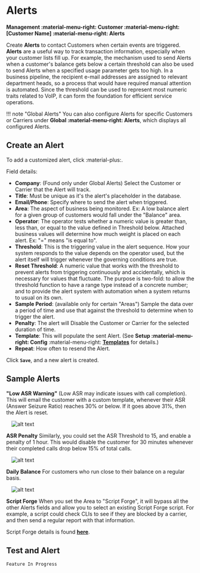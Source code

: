 # Alerts
**Management :material-menu-right: Customer :material-menu-right: [Customer Name] :material-menu-right: Alerts**

Create **Alerts** to contact Customers when certain events are triggered. **Alerts** are a useful way to track transaction information, especially when your customer lists fill up. For example, the mechanism used to send Alerts when a customer's balance gets below a certain threshold can also be used to send Alerts when a specified usage parameter gets too high. In a business pipeline, the recipient e-mail addresses are assigned to relevant department heads, so a process that would have required manual attention is automated. Since the threshold can be used to represent most numeric traits related to VoIP, it can form the foundation for efficient service operations.

!!! note "Global Alerts"
    You can also configure Alerts for specific Customers or Carriers under **Global :material-menu-right: Alerts**, which displays all configured Alerts.

## Create an Alert
To add a customized alert, click :material-plus:. 

Field details:

* **Company**: (Found only under Global Alerts) Select the Customer or Carrier that the Alert will track.
* **Title**: Must be unique as it's the alert's placeholder in the database.
* **Email/Phone**: Specify where to send the alert when triggered.
* **Area**: The aspect of business being monitored. Ex: A low balance alert for a given group of customers would fall under the "Balance" area.
* **Operator**: The operator tests whether a numeric value is greater than, less than, or equal to the value defined in Threshold below. Attached business values will determine how much weight is placed on each alert. Ex: "=" means "is equal to".
* **Threshold**: This is the triggering value in the alert sequence. How your system responds to the value depends on the operator used, but the alert itself will trigger whenever the governing conditions are true.
* **Reset Threshold**: A numeric value that works with the threshold to prevent alerts from triggering continuously and accidentally, which is necessary for values that fluctuate. The purpose is two-fold: to allow the threshold function to have a range type instead of a concrete number; and to provide the alert system with automation when a system returns to usual on its own.
* **Sample Period**: (available only for certain "Areas") Sample the data over a period of time and use that against the threshold to determine when to trigger the alert. 
* **Penalty**: The alert will Disable the Customer or Carrier for the selected duration of time. 
* **Template**: This will populate the sent Alert. (See **Setup :material-menu-right: Config** :material-menu-right: [**Templates**](https://docs.connexcs.com/setup/config/templates/) for details.)
* **Repeat**: How often to resend the Alert. 

Click **`Save`**, and a new alert is created.

## Sample Alerts

**"Low ASR Warning"** (Low ASR may indicate issues with call completion). This will email the customer with a custom template, whenever their ASR (Answer Seizure Ratio) reaches 30% or below. If it goes above 31%, then the Alert is reset.

&emsp;![alt text][alerts-sample1]

**ASR Penalty** Similarly, you could set the ASR Threshold to 15, and enable a penalty of 1 hour. This would disable the customer for 30 minutes whenever their completed calls drop below 15% of total calls. 

&emsp;![alt text][alerts-sample2]

**Daily Balance** For customers who run close to their balance on a regular basis. 

&emsp;![alt text][alerts-sample3]

**Script Forge**  When you set the Area to "Script Forge", it will bypass all the other Alerts fields and allow you to select an existing Script Forge script. For example, a script could check CLIs to see if they are blocked by a carrier, and then send a regular report with that information. 

Script Forge details is found [**here**](https://docs.connexcs.com/developers/scriptforge/). 


## Test and Alert
`Feature In Progress`


[alerts-sample1]: /customer/img/alerts-sample1.png "Alert Sample 1"
[alerts-sample2]: /customer/img/alerts-sample2.png "Alert Sample 2"
[alerts-sample3]: /customer/img/alerts-sample3.png "Alert Sample 3"
